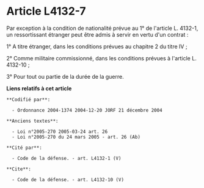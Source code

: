 # Article L4132-7

Par exception à la condition de nationalité prévue au 1° de l'article L. 4132-1, un ressortissant étranger peut être admis à
servir en vertu d'un contrat : 

1° A titre étranger, dans les conditions prévues au chapitre 2 du titre IV ; 

2° Comme militaire commissionné, dans les conditions prévues à l'article L. 4132-10 ; 

3° Pour tout ou partie de la durée de la guerre.

**Liens relatifs à cet article**

	**Codifié par**:

	  - Ordonnance 2004-1374 2004-12-20 JORF 21 décembre 2004

	**Anciens textes**:

	  - Loi n°2005-270 2005-03-24 art. 26
	  - Loi n°2005-270 du 24 mars 2005 - art. 26 (Ab)

	**Cité par**:

	  - Code de la défense. - art. L4132-1 (V)

	**Cite**:

	  - Code de la défense. - art. L4132-10 (V)
